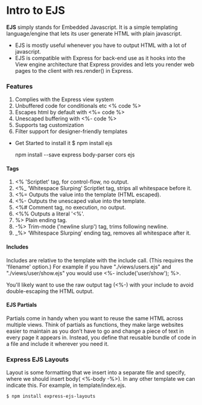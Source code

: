 # Intro to EJS
**EJS** simply stands for Embedded Javascript. It is a simple templating language/engine that lets its user generate HTML with plain javascript.

- EJS is mostly useful whenever you have to output HTML with a lot of javascript.
- EJS is compatible with Express for back-end use as it hooks into the View engine architecture that Express provides and lets you render web pages to the client with res.render() in Express.

### Features
1. Complies with the Express view system
2. Unbuffered code for conditionals etc <% code %>
3. Escapes html by default with <%= code %>
4. Unescaped buffering with <%- code %>
5. Supports tag customization
6. Filter support for designer-friendly templates

- Get Started
to install it
    $ npm install ejs

    npm install --save express body-parser cors ejs

#### Tags
1. <% 'Scriptlet' tag, for control-flow, no output.
2. <%_ ‘Whitespace Slurping’ Scriptlet tag, strips all whitespace before it.
3. <%= Outputs the value into the template (HTML escaped).
4. <%- Outputs the unescaped value into the template.
5. <%# Comment tag, no execution, no output.
6. <%% Outputs a literal '<%'.
7. %> Plain ending tag.
8. -%> Trim-mode ('newline slurp') tag, trims following newline.
9. _%> ‘Whitespace Slurping’ ending tag, removes all whitespace after it.

#### Includes
Includes are relative to the template with the include call. (This requires the 'filename' option.) For example if you have "./views/users.ejs" and "./views/user/show.ejs" you would use <%- include('user/show'); %>.

You'll likely want to use the raw output tag (<%-) with your include to avoid double-escaping the HTML output.

#### EJS Partials 
Partials come in handy when you want to reuse the same HTML across multiple views. Think of partials as functions, they make large websites easier to maintain as you don’t have to go and change a piece of text in every page it appears in. Instead, you define that reusable bundle of code in a file and include it wherever you need it.

### Express EJS Layouts
Layout is some formatting that we insert into a separate file and specify, where we should insert body( <%-body -%>). In any other template we can indicate this. For example, in template/index.ejs. 

    $ npm install express-ejs-layouts

